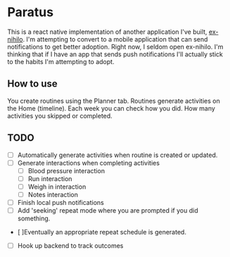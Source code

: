 # Paratus

This is a react native implementation of another application I've built, [ex-nihilo](https://github.com/fillip1984/ex-nihilo). I'm attempting to convert to a mobile application that can send notifications to get better adoption. Right now, I seldom open ex-nihilo. I'm thinking that if I have an app that sends push notifications I'll actually stick to the habits I'm attempting to adopt.

## How to use

You create routines using the Planner tab. Routines generate activities on the Home (timeline). Each week you can check how you did. How many activities you skipped or completed.

## TODO

* [ ] Automatically generate activities when routine is created or updated.
* [ ] Generate interactions when completing activities
  * [ ] Blood pressure interaction
  * [ ] Run interaction
  * [ ] Weigh in interaction
  * [ ] Notes interaction

* [ ] Finish local push notifications
* [ ] Add 'seeking' repeat mode where you are prompted if you did something.
* [ ]Eventually an appropriate repeat schedule is generated.
* [ ] Hook up backend to track outcomes
